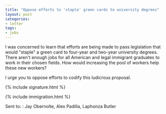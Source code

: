 ```yaml
---
title: "Oppose efforts to 'staple' green cards to university degrees"
layout: post
categories:
- letter
tags:
- jobs
---
```


I was concerned to learn that efforts are being made to pass legislation that would "staple" a green card to four-year and two-year university degrees. There aren't enough jobs for all American and legal immigrant graduates to work in their chosen fields. How would increasing the pool of workers help these new workers?

I urge you to oppose efforts to codify this ludicrous proposal.

{% include signature.html %}

{% include immigration.html %}

Sent to:
: Jay Obernolte, Alex Padilla, Laphonza Butler
